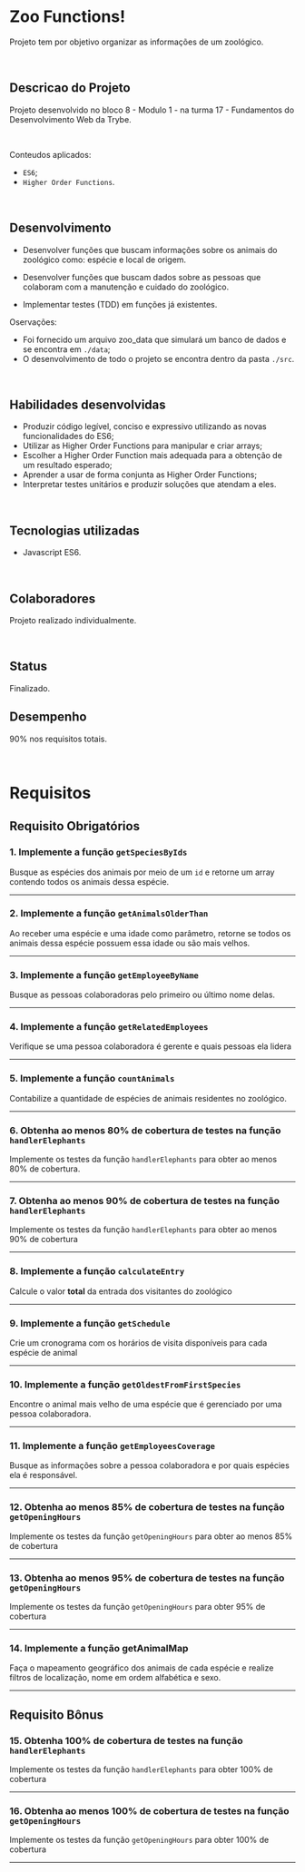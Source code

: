 # Zoo Functions!

Projeto tem por objetivo organizar as informações de um zoológico.

<br/>

## Descricao do Projeto

Projeto desenvolvido no bloco 8 - Modulo 1 -  na turma 17 - Fundamentos do Desenvolvimento Web da Trybe. 

<br/>

Conteudos aplicados:
- `ES6`;
- `Higher Order Functions`.

<br/>

## Desenvolvimento
  
- Desenvolver funções que buscam informações sobre os animais do zoológico como: espécie e local de origem. 

- Desenvolver funções que buscam dados sobre as pessoas que colaboram com a manutenção e cuidado do zoológico.

- Implementar testes (TDD) em funções já existentes.

Oservações: 

- Foi fornecido um arquivo zoo_data que simulará um banco de dados e se encontra em `./data`;
- O desenvolvimento de todo o projeto se encontra dentro da pasta `./src`.

<br />


## Habilidades desenvolvidas

- Produzir código legível, conciso e expressivo utilizando as novas funcionalidades do ES6;
- Utilizar as Higher Order Functions para manipular e criar arrays;
- Escolher a Higher Order Function mais adequada para a obtenção de um resultado esperado;
- Aprender a usar de forma conjunta as Higher Order Functions;
- Interpretar testes unitários e produzir soluções que atendam a eles.

<br/>

## Tecnologias utilizadas

- Javascript ES6.

<br/>

## Colaboradores

Projeto realizado individualmente.

<br/>

## Status

Finalizado.

## Desempenho

90% nos requisitos totais.

<br/>

# Requisitos

## Requisito Obrigatórios

### 1. Implemente a função `getSpeciesByIds`

Busque as espécies dos animais por meio de um <code>id</code> e retorne um array contendo todos os animais dessa espécie.

---

### 2. Implemente a função `getAnimalsOlderThan`

Ao receber uma espécie e uma idade como parâmetro, retorne se todos os animais dessa espécie possuem essa idade ou são mais velhos.

---

### 3. Implemente a função `getEmployeeByName`

Busque as pessoas colaboradoras pelo primeiro ou último nome delas.

---

### 4. Implemente a função `getRelatedEmployees`

Verifique se uma pessoa colaboradora é gerente e quais pessoas ela lidera

---

### 5. Implemente a função `countAnimals`

Contabilize a quantidade de espécies de animais residentes no zoológico.

---

### 6. Obtenha ao menos 80% de cobertura de testes na função `handlerElephants`

Implemente os testes da função <code>handlerElephants</code> para obter ao menos 80% de cobertura.

---

### 7. Obtenha ao menos 90% de cobertura de testes na função `handlerElephants`

Implemente os testes da função <code>handlerElephants</code> para obter ao menos 90% de cobertura

---

### 8. Implemente a função `calculateEntry`

Calcule o valor <strong>total</strong> da entrada dos visitantes do zoológico

---

### 9. Implemente a função `getSchedule`

Crie um cronograma com os horários de visita disponíveis para cada espécie de animal

---

### 10. Implemente a função `getOldestFromFirstSpecies`

Encontre o animal mais velho de uma espécie que é gerenciado por uma pessoa colaboradora.

---

### 11. Implemente a função `getEmployeesCoverage`


Busque as informações sobre a pessoa colaboradora e por quais espécies ela é responsável.

---

### 12. Obtenha ao menos 85% de cobertura de testes na função `getOpeningHours`

Implemente os testes da função <code>getOpeningHours</code> para obter ao menos 85% de cobertura

---

### 13. Obtenha ao menos 95% de cobertura de testes na função `getOpeningHours`

Implemente os testes da função <code>getOpeningHours</code> para obter 95% de cobertura

---

### 14. Implemente a função getAnimalMap

Faça o mapeamento geográfico dos animais de cada espécie e realize filtros de localização, nome em ordem alfabética e sexo.

---

## Requisito Bônus

### 15. Obtenha 100% de cobertura de testes na função `handlerElephants`

Implemente os testes da função <code>handlerElephants</code> para obter 100% de cobertura

---

### 16. Obtenha ao menos 100% de cobertura de testes na função `getOpeningHours`

Implemente os testes da função <code>getOpeningHours</code> para obter 100% de cobertura

---
